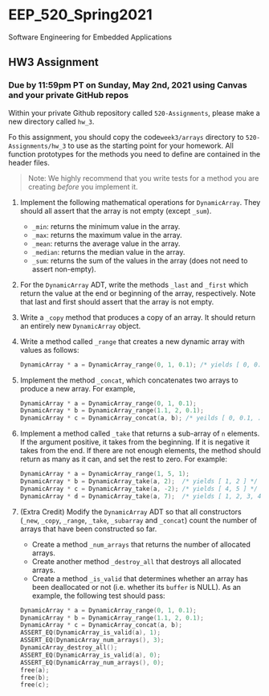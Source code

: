 # EEP_520_Spring2021

Software Engineering for Embedded Applications

## HW3 Assignment

### Due by 11:59pm PT on Sunday, May 2nd, 2021 using Canvas and your private GitHub repos

Within your private Github repository called `520-Assignments`, please make a new directory called `hw_3`.

Fo this assignment, you should copy the code`week3/arrays` directory to `520-Assignments/hw_3` to use as the starting point for your homework. All function prototypes for the methods you need to define are contained in the header files.

> Note: We highly recommend that you write tests for a method you are creating _before_ you implement it.

1. Implement the following mathematical operations for `DynamicArray`. They should all assert that the array is not empty (except `_sum`).

   - `_min`: returns the minimum value in the array.
   - `_max`: returns the maximum value in the array.
   - `_mean`: returns the average value in the array.
   - `_median`: returns the median value in the array.
   - `_sum`: returns the sum of the values in the array (does not need to assert non-empty).

1. For the `DynamicArray` ADT, write the methods `_last` and `_first` which return the value at the end or beginning of the array, respectively. Note that last and first should assert that the array is not empty.

1. Write a `_copy` method that produces a copy of an array. It should return an entirely new `DynamicArray` object.

1. Write a method called `_range` that creates a new dynamic array with values as follows:

   ```c
   DynamicArray * a = DynamicArray_range(0, 1, 0.1); /* yields [ 0, 0.1, 0.2, ..., 1.0 ] */
   ```

1. Implement the method `_concat`, which concatenates two arrays to produce a new array. For example,

   ```c
   DynamicArray * a = DynamicArray_range(0, 1, 0.1);
   DynamicArray * b = DynamicArray_range(1.1, 2, 0.1);
   DynamicArray * c = DynamicArray_concat(a, b); /* yeilds [ 0, 0.1, ..., 2.0 ] */
   ```

1. Implement a method called `_take` that returns a sub-array of `n` elements. If the argument positive, it takes from the beginning. If it is negative it takes from the end. If there are not enough elements, the method should return as many as it can, and set the rest to zero. For example:

   ```c
   DynamicArray * a = DynamicArray_range(1, 5, 1);
   DynamicArray * b = DynamicArray_take(a, 2);  /* yields [ 1, 2 ] */
   DynamicArray * c = DynamicArray_take(a, -2); /* yields [ 4, 5 ] */
   DynamicArray * d = DynamicArray_take(a, 7);  /* yields [ 1, 2, 3, 4, 5, 0, 0 ] */
   ```

1. (Extra Credit) Modify the `DynamicArray` ADT so that all constructors (`_new`, `_copy`, `_range`, `_take`, `_subarray` and `_concat`) count the number of arrays that have been constructed so far.

   - Create a method `_num_arrays` that returns the number of allocated arrays.
   - Create another method `_destroy_all` that destroys all allocated arrays.
   - Create a method `_is_valid` that determines whether an array has been deallocated or not (i.e. whether its `buffer` is NULL).
     As an example, the following test should pass:

   ```c
   DynamicArray * a = DynamicArray_range(0, 1, 0.1);
   DynamicArray * b = DynamicArray_range(1.1, 2, 0.1);
   DynamicArray * c = DynamicArray_concat(a, b);
   ASSERT_EQ(DynamicArray_is_valid(a), 1);
   ASSERT_EQ(DynamicArray_num_arrays(), 3);
   DynamicArray_destroy_all();
   ASSERT_EQ(DynamicArray_is_valid(a), 0);
   ASSERT_EQ(DynamicArray_num_arrays(), 0);
   free(a);
   free(b);
   free(c);
   ```
